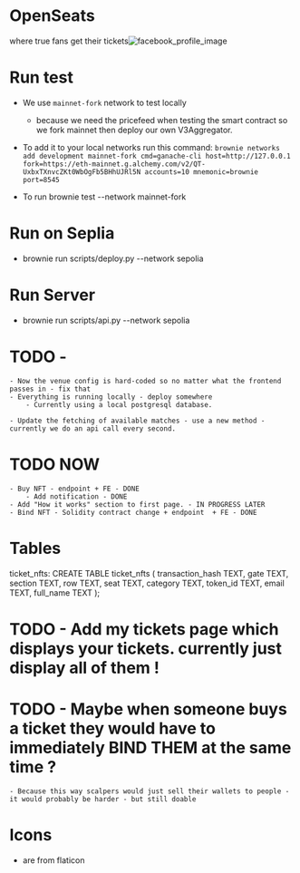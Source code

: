 # OpenSeats
where true fans get their tickets![facebook_profile_image](https://user-images.githubusercontent.com/79459355/235314704-4431ddaf-066c-494e-8e58-d79da18bc951.png)


# Run test
- We use `mainnet-fork` network to test locally
    - because we need the pricefeed when testing the smart contract
    so we fork mainnet then deploy our own V3Aggregator.

- To add it to your local networks run this command:
`brownie networks add development mainnet-fork cmd=ganache-cli host=http://127.0.0.1 fork=https://eth-mainnet.g.alchemy.com/v2/QT-UxbxTXnvcZKt0WbOgFb5BHhUJRl5N accounts=10 mnemonic=brownie port=8545`

- To run
brownie test --network mainnet-fork

# Run on Seplia
- brownie run scripts/deploy.py --network sepolia

# Run Server
- brownie run scripts/api.py --network sepolia



# TODO - 
    - Now the venue config is hard-coded so no matter what the frontend passes in - fix that
    - Everything is running locally - deploy somewhere
        - Currently using a local postgresql database.

    - Update the fetching of available matches - use a new method - currently we do an api call every second.


# TODO NOW
    - Buy NFT - endpoint + FE - DONE
        - Add notification - DONE
    - Add "How it works" section to first page. - IN PROGRESS LATER
    - Bind NFT - Solidity contract change + endpoint  + FE - DONE



# Tables
ticket_nfts:
CREATE TABLE ticket_nfts (
    transaction_hash TEXT,
    gate TEXT,
    section TEXT,
    row TEXT,
    seat TEXT,
    category TEXT,
    token_id TEXT,
    email TEXT,
    full_name TEXT
);


# TODO - Add my tickets page which displays your tickets. currently just display all of them !
# TODO - Maybe when someone buys a ticket they would have to immediately BIND THEM at the same time ? 
    - Because this way scalpers would just sell their wallets to people - it would probably be harder - but still doable


# Icons
- are from flaticon

